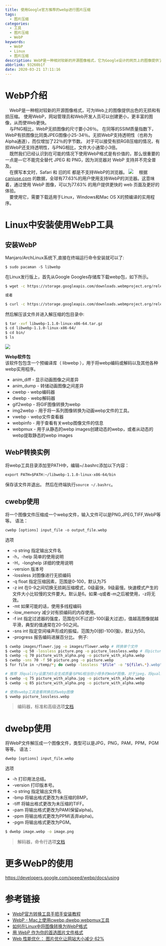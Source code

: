 ```yaml
---
title: 使用Google官方推荐的webp进行图片压缩
tags:
  - 图片压缩
categories:
  - 工具
  - 图片压缩
  - WebP
keywords:
  - WebP
  - Linux
  - 图片压缩
description: WebP是一种相对较新的开源图像格式，它为Google设计的网页上的图像提供了卓越的无损和有损压缩。
abbrlink: 93260b1f
date: 2020-03-21 17:11:16
---
```


# WebP介绍
&emsp;WebP是一种相对较新的开源图像格式，可为Web上的图像提供出色的无损和有损压缩。 使用WebP，网站管理员和Web开发人员可以创建更小，更丰富的图像，从而使Web更快。  
&emsp;与PNG相比，WebP无损图像的尺寸要小26％。 在同等的SSIM质量指数下，WebP有损图像比同类JPEG图像小25-34％。无损WebP支持透明性（也称为Alpha通道），而仅增加了22％的字节数。 对于可以接受有损RGB压缩的情况，有损WebP还支持透明性，与PNG相比，文件大小通常小3倍。  
&emsp;既然我们已经认识到在可能的情况下使用WebP格式是有价值的，那么很重要的一点是—它不能完全替代 JPEG 和 PNG，因为浏览器对 WebP 支持并不完全普及。  
&emsp;在撰写本文时，Safari 和 旧的IE 都是不支持WebP的浏览器。
![](https://oss.chenjunxin.com/picture/blogPicture/93260b1f_webp_support_status.webp)
&emsp;根据 [caniuse.com](https://caniuse.com/#search=WebP) 的数据，全球有77.63%的用户使用支持WebP的浏览器。这意味着，通过使用 WebP 图像，可以为77.63% 的用户提供更快的 web 页面及更好的体验。  
&emsp;要使用它，需要下载适用于Linux，Windows和Mac OS X的预编译的实用程序。

# Linux中安装使用WebP工具

## 安装WebP
Manjaro/ArchLinux系统下,直接在终端运行命令安装就可以了:
```
$ sudo pacaman -S libwebp
```
在Linux发行版上，首先从Google Googles存储库下载webp包，如下所示。
```bash
$ wget -c https://storage.googleapis.com/downloads.webmproject.org/releases/webp/libwebp-1.1.0-linux-x86-64.tar.gz

或者

$ curl -c https://storage.googleapis.com/downloads.webmproject.org/releases/webp/libwebp-1.1.0-linux-x86-64.tar.gz
```

然后解压该文件并进入解压缩的包目录中:
```bash
$ tar -xvf libwebp-1.1.0-linux-x86-64.tar.gz 
$ cd libwebp-1.1.0-linux-x86-64/
$ cd bin/
$ ls
```
![](https://oss.chenjunxin.com/picture/blogPicture/93260b1f_webp_00.webp)

**Webp软件包**  
该软件包包含一个预编译库（ libwebp ），用于将webp编码或解码以及其他各种webp实用程序。

- anim_diff - 显示动画图像之间差异
- anim_dump - 转储动画图像之间差异
- cwebp - webp编码器
- dwebp - webp解码器
- gif2webp - 将GIF图像转换为webp
- img2webp - 用于将一系列图像转换为动画webp文件的工具。
- vwebp - webp文件查看器
- webpinfo - 用于查看有关webp图像文件的信息
- webpmux - 用于从静态的webp images创建动态的webp，或者从动态的webp提取静态的webp images

## WebP转换实例
将webp工具目录添加至PATH中，编辑~/.bashrc添加以下内容：
```
export PATH=$PATH:~/libwebp-1.1.0-linux-x86-64/bin
```
保存该文件并退出。 然后在终端执行`source ~/.bashrc`。

## cwebp使用
将一个图像文件压缩成一个webp文件，输入文件可以是PNG,JPEG,TIFF,WebP等等。
语法：  
```
cwebp [options] input_file -o output_file.webp
```
选项

- -o string
指定输出文件名
- -h，-help
简单的使用说明
- -H，-longhelp
详细的使用说明
- -version
版本号
- -lossless
对图像进行无损编码
- -q float
指定压缩因素，范围是0-100，默认为75
- -z int
在0-9之间切换无损耗压缩模式，0级最快，9级最慢。快速模式产生的文件大小比较慢的文件要大。默认是6。如果-q或者-m之后被使用，-z将无效。
- -mt
如果可能的话，使用多线程编码
- -low_memory
减少对有损编码的内存使用。
- -f int
指定过滤器的强度，范围在0(不过滤)-100(最大过滤)，值越高图像就越平滑，典型的值通常在20-50之间。
- -sns int
指定空间噪声形成的振幅，范围为0(弱)-100(强)，默认为50。
- -progress
报告编码进展百分比。
例子:
```bash
$ cwebp images/flower.jpg -o images/flower.webp # 转换单个文件
$ cwebp -q 50 -lossless picture.png -o picture_lossless.webp # 将picture.png以50的质量无损转换为webp
$ cwebp -q 70 picture_with_alpha.png -o picture_with_alpha.webp
$ cwebp -sns 70 -f 50 picture.png -o picture.webp
$ for file in ~/temp/*; do cwebp -lossless "$file" -o "${file%.*}.webp";done # 无损转换整个目录下的文件

# 推荐 将quality设置为85会生成质量与PNG相当但小得多的WebP图像。对于jpeg，将quality设置为75可以在视觉和文件大小之间取得很好的平衡。
$ cwebp -q 75 picture_with_alpha.jpg -o picture_with_alpha.webp
$ cwebp -q 85 picture_with_alpha.png -o picture_with_alpha.webp

# 使用vwebp工具查看转换后的webp图像
$ vwebp picture_lossless.webp
```

>编码器，标准和高级选项[文档](https://developers.google.com/speed/webp/docs/cwebp)

# dwebp使用
将WebP文件解压成一个图像文件，类型可以是JPG，PNG，PAM，PPM，PGM等等。
语法：  
```
dwebp [options] input_file.webp
```
选项

- -h
打印用法总结。
- -version
打印版本号。
- -o string
指定输出文件名
- -bmp
将输出格式更改为未压缩的BMP。
- -tiff
将输出格式更改为未压缩的TIFF。
- -pam
将输出格式更改为PAM(保留alpha)。
- -ppm
将输出格式更改为PPM(丢弃alpha)。
- -pgm
将输出格式更改为PGM。
```bash
$ dwebp image.webp -o image.png
```

>解码器，命令行选项[文档](https://developers.google.com/speed/webp/docs/dwebp)

# 更多WebP的使用
<https://developers.google.com/speed/webp/docs/using>

# 参考链接
- [WebP官方转换工具手把手安装教程](https://blog.csdn.net/aa464971/article/details/77963949)
- [WebP - Mac上使用cwebp,dwebp,webpmux工具](https://www.jianshu.com/p/61ab330a6de6)
- [如何在Linux中将图像转换为WebP格式](https://www.howtoing.com/convert-images-to-webp-format-in-linux)
- [用 WebP 作为你的首选图片文件格式](https://www.soasurs.com/2019/09/10/Switching-to-WebP/)
- [Web 性能优化： 图片优化让网站大小减少 62%](https://zhuanlan.zhihu.com/p/58419577)
